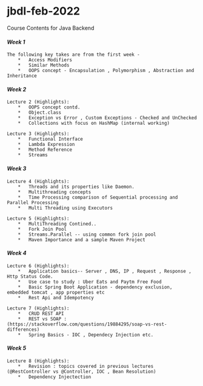 # jbdl-feb-2022
Course Contents for Java Backend

#### **_Week 1_**
    The following key takes are from the first week -
        *   Access Modifiers
        *   Similar Methods
        *   OOPS concept - Encapsulation , Polymorphism , Abstraction and Inheritance

#### **_Week 2_**
    Lecture 2 (Highlights):
        *   OOPS concept contd.
        *   Object.class
        *   Exception vs Error , Custom Exceptions - Checked and UnChecked
        *   Collections with focus on HashMap (internal working)
  
    Lecture 3 (Highlights):
        *   Functional Interface
        *   Lambda Expression
        *   Method Reference
        *   Streams

#### **_Week 3_**
    Lecture 4 (Highlights):
        *   Threads and its properties like Daemon.
        *   Multithreading concepts
        *   Time Processing comparison of Sequential processing and Parallel Processing
        *   Multi Threading using Executors
  
    Lecture 5 (Highlights):
        *   MultiThreading Contined..
        *   Fork Join Pool
        *   Streams.Parallel -- using common fork join pool
        *   Maven Importance and a sample Maven Project

#### **_Week 4_**
    Lecture 6 (Highlights):
        *   Application basics-- Server , DNS, IP , Request , Response , Http Status Code.
        *   Use case to study : Uber Eats and Paytm Free Food
        *   Basic Spring Boot Application - dependency exclusion,  embedded tomcat , app properties etc
        *   Rest Api and Idempotency

    Lecture 7 (Highlights):
        *   CRUD REST API 
        *   REST vs SOAP : (https://stackoverflow.com/questions/19884295/soap-vs-rest-differences)
        *   Spring Basics - IOC , Dependecy Injection etc.

#### **_Week 5_**
    Lecture 8 (Highlights):
        *   Revision : topics covered in previous lectures (@RestController vs @Controller, IOC , Bean Resolution)
        *   Dependency Injectection

